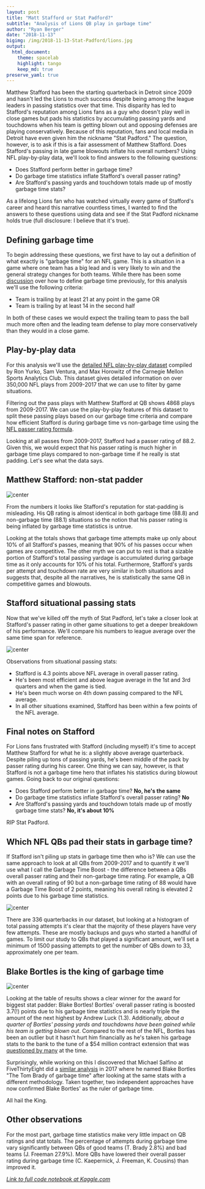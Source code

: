 ```yaml
---
layout: post
title: "Matt Stafford or Stat Padford?"
subtitle: "Analysis of Lions QB play in garbage time"
author: "Ryan Berger"
date: "2018-11-13"
bigimg: /img/2018-11-13-Stat-Padford/lions.jpg
output: 
  html_document:
    theme: spacelab	
    highlight: tango	
    keep_md: true
preserve_yaml: true
---
```


Matthew Stafford has been the starting quarterback in Detroit since 2009 and hasn't led the Lions to much success despite being among the league leaders in passing statistics over that time. This disparity has led to Stafford's reputation among Lions fans as a guy who doesn't play well in close games but pads his statistics by accumulating passing yards and touchdowns when his team is getting blown out and opposing defenses are playing conservatively. Because of this reputation, fans and local media in Detroit have even given him the nickname "Stat Padford." The question, however, is to ask if this is a fair assessment of Matthew Stafford. Does Stafford's passing in late game blowouts inflate his overall numbers? Using NFL play-by-play data, we'll look to find answers to the following questions:

- Does Stafford perform better in garbage time?
- Do garbage time statistics inflate Stafford's overall passer rating?
- Are Stafford's passing yards and touchdown totals made up of mostly garbage time stats?

As a lifelong Lions fan who has watched virtually every game of Stafford's career and heard this narrative countless times, I wanted to find the answers to these questions using data and see if the Stat Padford nickname holds true (full disclosure: I believe that it's true).



## Defining garbage time 
To begin addressing these questions, we first have to lay out a definition of what exactly is "garbage time" for an NFL game. This is a situation in a game where one team has a big lead and is very likely to win and the general strategy changes for both teams. While there has been some [discussion](https://www.profootballfocus.com/news/defining-garbage-time) over how to define garbage time previously, for this analysis we'll use the following criteria:

- Team is trailing by at least 21 at any point in the game OR
- Team is trailing by at least 14 in the second half

In both of these cases we would expect the trailing team to pass the ball much more often and the leading team defense to play more conservatively than they would in a close game.



## Play-by-play data
For this analysis we'll use the [detailed NFL play-by-play dataset](https://www.kaggle.com/maxhorowitz/nflplaybyplay2009to2016) compiled by Ron Yurko, Sam Ventura, and Max Horowitz of the Carnegie Mellon Sports Analytics Club. This dataset gives detailed information on over 350,000 NFL plays from 2009-2017 that we can use to filter by game situations.

Filtering out the pass plays with Matthew Stafford at QB shows 4868 plays from 2009-2017. We can use the play-by-play features of this dataset to split these passing plays based on our garbage time criteria and compare how efficient Stafford is during garbage time vs non-garbage time using the [NFL passer rating formula](https://en.wikipedia.org/wiki/Passer_rating).

Looking at all passes from 2009-2017, Stafford had a passer rating of 88.2. Given this, we would expect that his passer rating is much higher in garbage time plays compared to non-garbage time if he really is stat padding. Let's see what the data says.



## Matthew Stafford: non-stat padder

![center](https://rberger997.github.io/img/2018-11-13-Stat-Padford/stafford_table1.png)

From the numbers it looks like Stafford's reputation for stat-padding is misleading. His QB rating is almost identical in both garbage time (88.8) and non-garbage time (88.1) situations so the notion that his passer rating is being inflated by garbage time statistics is untrue.

Looking at the totals shows that garbage time attempts make up only about 10% of all Stafford's passes, meaning that 90% of his passes occur when games are competitive. The other myth we can put to rest is that a sizable portion of Stafford's total passing yardage is accumulated during garbage time as it only accounts for 10% of his total. Furthermore, Stafford's yards per attempt and touchdown rate are very similar in both situations and suggests that, despite all the narratives, he is statistically the same QB in competitive games and blowouts.



## Stafford situational passing stats
Now that we've killed off the myth of Stat Padford, let's take a closer look at Stafford's passer rating in other game situations to get a deeper breakdown of his performance. We'll compare his numbers to league average over the same time span for reference.

![center](https://rberger997.github.io/img/2018-11-13-Stat-Padford/stafford_table2.png)

Observations from situational passing stats:

- Stafford is 4.3 points above NFL average in overall passer rating.
- He's been most efficient and above league average in the 1st and 3rd quarters and when the game is tied.
- He's been much worse on 4th down passing compared to the NFL average.
- In all other situations examined, Stafford has been within a few points of the NFL average.



## Final notes on Stafford
For Lions fans frustrated with Stafford (including myself) it's time to accept Matthew Stafford for what he is: a slightly above average quarterback. Despite piling up tons of passing yards, he's been middle of the pack by passer rating during his career. One thing we can say, however, is that Stafford is not a garbage time hero that inflates his statistics during blowout games. Going back to our original questions:

- Does Stafford perform better in garbage time? **No, he's the same**
- Do garbage time statistics inflate Stafford's overall passer rating? **No**
- Are Stafford's passing yards and touchdown totals made up of mostly garbage time stats? **No, it's about 10%**

RIP Stat Padford.

## Which NFL QBs pad their stats in garbage time?
If Stafford isn't piling up stats in garbage time then who is? We can use the same approach to look at all QBs from 2009-2017 and to quantify it we'll use what I call the Garbage Time Boost - the difference between a QBs overall passer rating and their non-garbage time rating. For example, a QB with an overall rating of 90 but a non-garbage time rating of 88 would have a Garbage Time Boost of 2 points, meaning his overall rating is elevated 2 points due to his garbage time statistics.

![center](https://rberger997.github.io/img/2018-11-13-Stat-Padford/stafford_histogram.png)

There are 336 quarterbacks in our dataset, but looking at a histogram of total passing attempts it's clear that the majority of these players have very few attempts. These are mostly backups and guys who started a handful of games. To limit our study to QBs that played a significant amount, we'll set a minimum of 1500 passing attempts to get the number of QBs down to 33, approximately one per team.



## Blake Bortles is the king of garbage time

![center](https://rberger997.github.io/img/2018-11-13-Stat-Padford/stafford_table3.png)

Looking at the table of results shows a clear winner for the award for biggest stat padder: Blake Bortles! Bortles' overall passer rating is boosted 3.7(!) points due to his garbage time statistics and is nearly triple the amount of the next highest by Andrew Luck (1.3). Additionally, *about a quarter of Bortles' passing yards and touchdowns have been gained while his team is getting blown out*. Compared to the rest of the NFL, Bortles has been an outlier but it hasn't hurt him financially as he's taken his garbage stats to the bank to the tune of a $54 million contract extension that was [questioned by many](http://www.espn.com/nfl/story/_/id/22590179/what-made-blake-bortles-extension-questionable-why-jacksonville-jaguars-all-nfl-2018) at the time.

Surprisingly, while working on this I discovered that Michael Salfino at FiveThirtyEight did a [similar analysis](https://fivethirtyeight.com/features/blake-bortles-is-the-tom-brady-of-nfl-garbage-time/) in 2017 where he named Blake Bortles "The Tom Brady of garbage time" after looking at the same stats with a different methodology. Taken together, two independent approaches have now confirmed Blake Bortles' as the ruler of garbage time. 

All hail the King.

## Other observations
For the most part, garbage time statistics make very little impact on QB ratings and stat totals.
The percentage of attempts during garbage time vary significantly between QBs of good teams (T. Brady 2.8%) and bad teams (J. Freeman 27.9%).
More QBs have lowered their overall passer rating during garbage time (C. Kaepernick, J. Freeman, K. Cousins) than improved it.




*[Link to full code notebook at Kaggle.com](https://www.kaggle.com/rberger997/matt-stafford-or-stat-padford?scriptVersionId=7357779)*

